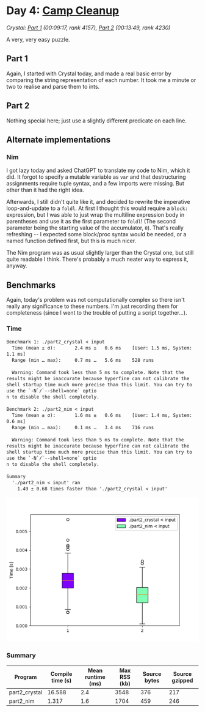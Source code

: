 # Day 4: [Camp Cleanup](https://adventofcode.com/2022/day/4)
*Crystal: [Part 1](https://github.com/DestyNova/advent_of_code_2022/blob/main/4/part1.nim) (00:09:17, rank 4157), [Part 2](https://github.com/DestyNova/advent_of_code_2022/blob/main/4/part2.nim) (00:13:49, rank 4230)*

A very, very easy puzzle.

## Part 1

Again, I started with Crystal today, and made a real basic error by comparing the string representation of each number. It took me a minute or two to realise and parse them to ints.

## Part 2

Nothing special here; just use a slightly different predicate on each line.

## Alternate implementations

### Nim

I got lazy today and asked ChatGPT to translate my code to Nim, which it did. It forgot to specify a mutable variable as `var` and that destructuring assignments require tuple syntax, and a few imports were missing. But other than it had the right idea.

Afterwards, I still didn't quite like it, and decided to rewrite the imperative loop-and-update to a `foldl`. At first I thought this would require a `block:` expression, but I was able to just wrap the multiline expression body in parentheses and use it as the first parameter to `foldl`! (The second parameter being the starting value of the accumulator, `0`). That's really refreshing -- I expected some block/proc syntax would be needed, or a named function defined first, but this is much nicer.

The Nim program was as usual slightly larger than the Crystal one, but still quite readable I think. There's probably a much neater way to express it, anyway.

## Benchmarks

Again, today's problem was not computationally complex so there isn't really any significance to these numbers. I'm just recording them for completeness (since I went to the trouble of putting a script together...).

### Time

```
Benchmark 1: ./part2_crystal < input                                                                                  
  Time (mean ± σ):       2.4 ms ±   0.6 ms    [User: 1.5 ms, System: 1.1 ms]                             
  Range (min … max):     0.7 ms …   5.6 ms    528 runs                                                   
                                                                                                         
  Warning: Command took less than 5 ms to complete. Note that the results might be inaccurate because hyperfine can not calibrate the shell startup time much more precise than this limit. You can try to use the `-N`/`--shell=none` optio
n to disable the shell completely.                         
                                                           
Benchmark 2: ./part2_nim < input                                                                                      
  Time (mean ± σ):       1.6 ms ±   0.6 ms    [User: 1.4 ms, System: 0.6 ms]                              
  Range (min … max):     0.1 ms …   3.4 ms    716 runs     
                                                                                                         
  Warning: Command took less than 5 ms to complete. Note that the results might be inaccurate because hyperfine can not calibrate the shell startup time much more precise than this limit. You can try to use the `-N`/`--shell=none` optio
n to disable the shell completely.                                                                       
                                                           
Summary                                                                                                  
  './part2_nim < input' ran                                                                              
    1.49 ± 0.68 times faster than './part2_crystal < input'                  
```

![Boxplot of runtime benchmark results](runtime.png)

### Summary

Program | Compile time (s) | Mean runtime (ms) | Max RSS (kb) | Source bytes | Source gzipped
--- | --- | --- | --- | --- | ---
part2_crystal | 16.588 | 2.4 | 3548 | 376 | 217
part2_nim | 1.317 | 1.6 | 1704 | 459 | 246
